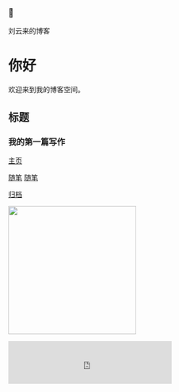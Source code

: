 ### <!DOCTYPE html> 👋
<html>
<head>
<meta charset="utf-8">
<p>刘云来的博客<p>
<body>
<h1>你好</h1>
<p>欢迎来到我的博客空间。</p>
<h2>标题</h2>
<h3>我的第一篇写作</h3>

<a href="D:/99999/shiyan.html">主页</a>

<a href="...">随笔</a>
<a href="archives/index.html">随笔</a>

<a href="archives/index.html">归档</a>

<bgsound src=”music.mid” loop=”-1″></bgsound>
<img decoding="async" src="C:\sss\themes\yilia\source\assets\touxiang.png" width="258" height="258" />
<iframe frameborder="no" border="0" marginwidth="0" marginheight="0" width=330 height=86 src="http://music.163.com/outchain/player?type=2&id=1999642000&auto=1&height=66"></iframe>
</body>
</html>
